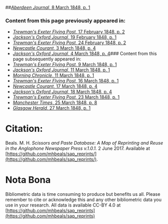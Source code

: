 ##[*Aberdeen Journal*, 8 March 1848, p. 1](https://mhbeals.github.io/sap_html/Aberdeen-Journal/Aberdeen-Journal-8-March-1848-p-1)

### Content from this page previously appeared in:
+ [*Trewman's Exeter Flying Post*, 17 February 1848, p. 2](https://mhbeals.github.io/sap_html/Trewman's-Exeter-Flying-Post/Trewman's-Exeter-Flying-Post-17-February-1848-p-2)
+ [*Jackson's Oxford Journal*, 19 February 1848, p. 1](https://mhbeals.github.io/sap_html/Jackson's-Oxford-Journal/Jackson's-Oxford-Journal-19-February-1848-p-1)
+ [*Trewman's Exeter Flying Post*, 24 February 1848, p. 2](https://mhbeals.github.io/sap_html/Trewman's-Exeter-Flying-Post/Trewman's-Exeter-Flying-Post-24-February-1848-p-2)
+ [*Newcastle Courant*, 3 March 1848, p. 4](https://mhbeals.github.io/sap_html/Newcastle-Courant/Newcastle-Courant-3-March-1848-p-4)
+ [*Jackson's Oxford Journal*, 4 March 1848, p. 4](https://mhbeals.github.io/sap_html/Jackson's-Oxford-Journal/Jackson's-Oxford-Journal-4-March-1848-p-4)### Content from this page subsequently appeared in:
+ [*Trewman's Exeter Flying Post*, 9 March 1848, p. 1](https://mhbeals.github.io/sap_html/Trewman's-Exeter-Flying-Post/Trewman's-Exeter-Flying-Post-9-March-1848-p-1)
+ [*Jackson's Oxford Journal*, 11 March 1848, p. 1](https://mhbeals.github.io/sap_html/Jackson's-Oxford-Journal/Jackson's-Oxford-Journal-11-March-1848-p-1)
+ [*Morning Chronicle*, 11 March 1848, p. 1](https://mhbeals.github.io/sap_html/Morning-Chronicle/Morning-Chronicle-11-March-1848-p-1)
+ [*Trewman's Exeter Flying Post*, 16 March 1848, p. 1](https://mhbeals.github.io/sap_html/Trewman's-Exeter-Flying-Post/Trewman's-Exeter-Flying-Post-16-March-1848-p-1)
+ [*Newcastle Courant*, 17 March 1848, p. 4](https://mhbeals.github.io/sap_html/Newcastle-Courant/Newcastle-Courant-17-March-1848-p-4)
+ [*Jackson's Oxford Journal*, 18 March 1848, p. 4](https://mhbeals.github.io/sap_html/Jackson's-Oxford-Journal/Jackson's-Oxford-Journal-18-March-1848-p-4)
+ [*Trewman's Exeter Flying Post*, 23 March 1848, p. 1](https://mhbeals.github.io/sap_html/Trewman's-Exeter-Flying-Post/Trewman's-Exeter-Flying-Post-23-March-1848-p-1)
+ [*Manchester Times*, 25 March 1848, p. 8](https://mhbeals.github.io/sap_html/Manchester-Times/Manchester-Times-25-March-1848-p-8)
+ [*Glasgow Herald*, 27 March 1848, p. 1](https://mhbeals.github.io/sap_html/Glasgow-Herald/Glasgow-Herald-27-March-1848-p-1)
                    
# Citation: 

Beals. M. H. *Scissors and Paste Database: A Map of Reprinting and Reuse in the Anglophone Newspaper Press v.1.0.1.* 2 June 2017. Available at [https://github.com/mhbeals/sap_reprints/](https://github.com/mhbeals/sap_reprints/). 
                    
# Nota Bona

Bibliometric data is time consuming to produce but benefits us all. Please remember to cite or acknowledge this and any other bibliometric data you use in your research. All data is available CC-BY 4.0 at [https://github.com/mhbeals/sap_reprints](https://github.com/mhbeals/sap_reprints)